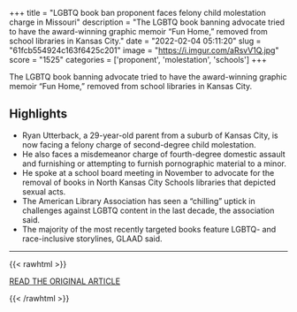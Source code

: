 +++
title = "LGBTQ book ban proponent faces felony child molestation charge in Missouri"
description = "The LGBTQ book banning advocate tried to have the award-winning graphic memoir “Fun Home,” removed from school libraries in Kansas City."
date = "2022-02-04 05:11:20"
slug = "61fcb554924c163f6425c201"
image = "https://i.imgur.com/aRsvV1Q.jpg"
score = "1525"
categories = ['proponent', 'molestation', 'schools']
+++

The LGBTQ book banning advocate tried to have the award-winning graphic memoir “Fun Home,” removed from school libraries in Kansas City.

## Highlights

- Ryan Utterback, a 29-year-old parent from a suburb of Kansas City, is now facing a felony charge of second-degree child molestation.
- He also faces a misdemeanor charge of fourth-degree domestic assault and furnishing or attempting to furnish pornographic material to a minor.
- He spoke at a school board meeting in November to advocate for the removal of books in North Kansas City Schools libraries that depicted sexual acts.
- The American Library Association has seen a “chilling” uptick in challenges against LGBTQ content in the last decade, the association said.
- The majority of the most recently targeted books feature LGBTQ- and race-inclusive storylines, GLAAD said.

---

{{< rawhtml >}}
  <p class="article-category">
    <a target="_blank" href="https://www.nbcnews.com/nbc-out/out-news/lgbtq-book-ban-advocate-faces-felony-child-molestation-charge-missouri-rcna14763">READ THE ORIGINAL ARTICLE</a>
  </p>
{{< /rawhtml >}}

